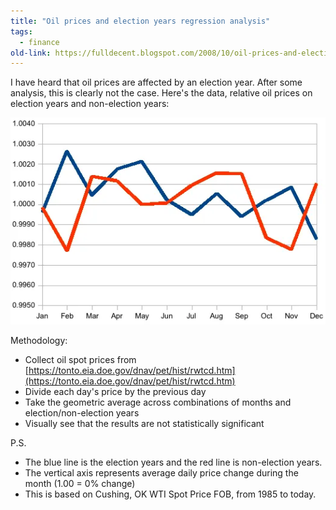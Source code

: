 ```yaml
---
title: "Oil prices and election years regression analysis"
tags:
  - finance
old-link: https://fulldecent.blogspot.com/2008/10/oil-prices-and-election-years.html
---
```


I have heard that oil prices are affected by an election year. After some analysis, this is clearly not the case. Here's the data, relative oil prices on election years and non-election years:

![Oil prices and election years](/assets/images/2008-10-01-oil-prices-and-election-years.webp)

Methodology:

- Collect oil spot prices from [https://tonto.eia.doe.gov/dnav/pet/hist/rwtcd.htm](https://tonto.eia.doe.gov/dnav/pet/hist/rwtcd.htm)
- Divide each day's price by the previous day
- Take the geometric average across combinations of months and election/non-election years
- Visually see that the results are not statistically significant

P.S.

- The blue line is the election years and the red line is non-election years.
- The vertical axis represents average daily price change during the month (1.00 = 0% change)
- This is based on Cushing, OK WTI Spot Price FOB, from 1985 to today.
